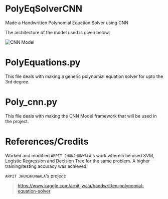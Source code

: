# PolyEqSolverCNN
Made a Handwritten Polynomial Equation Solver using CNN

The architecture of the model used is given below: 

![CNN Model](http://url/to/img.png)



# PolyEquations.py 

This file deals with making a generic polynomial equation solver for upto the 3rd degree. 

# Poly_cnn.py 

This file deals with making the CNN Model framework that will be used in the project. 

# References/Credits 

Worked and modified `ARPIT JHUNJHUNWALA`'s work wherein he used SVM, Logistic Regression and Decision Tree for the same problem. A higher training/testing accuracy was achieved. 

`ARPIT JHUNJHUNWALA`'s project: 
> https://www.kaggle.com/arpitjjwala/handwritten-polynomial-equation-solver 

